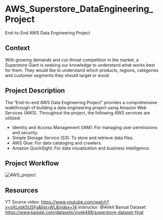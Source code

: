 # AWS_Superstore_DataEngineering_Project
End-to-End AWS Data Engineering Project


## Context
With growing demands and cut-throat competition in the market, a Superstore Giant is seeking our knowledge to understand what works best for them. They would like to understand which products, regions, categories and customer segments they should target or avoid.

## Project Description
The “End-to-end AWS Data Engineering Project" provides a comprehensive walkthrough of building a data engineering project using Amazon Web Services (AWS). Throughout the project, the following AWS services are utilized:​
* Identity and Access Management (IAM): For managing user permissions and security.​
* Simple Storage Service (S3): To store and retrieve data files.​
* AWS Glue: For data cataloging and crawlers.​
* Amazon QuickSight: For data visualization and business intelligence.​

## Project Workflow 

![AWS_project](https://github.com/user-attachments/assets/b4de554b-ea82-4791-b642-bfc30470abeb)


## Resources
YT Source video: https://www.youtube.com/watch?v=oXLxbk5USFg&list=WL&index=14
   Instructor: @Ankit Bansal
   Dataset: https://www.kaggle.com/datasets/vivek468/superstore-dataset-final



